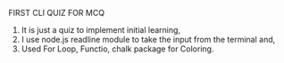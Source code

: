 FIRST CLI QUIZ FOR MCQ

1. It is just a quiz to implement initial learning,
2. I use node.js readline module to take the input from the terminal and,
3. Used For Loop, Functio, chalk package for Coloring.
 